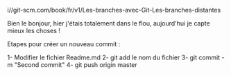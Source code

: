 i//git-scm.com/book/fr/v1/Les-branches-avec-Git-Les-branches-distantes

Bien le bonjour,
hier j'étais totalement dans le flou, aujourd'hui je capte mieux les choses 
!

Etapes pour créer un nouveau commit :

1- Modifier le fichier Readme.md
2- git add le nom du fichier
3- git commit -m "Second commit"
4- git push origin master
